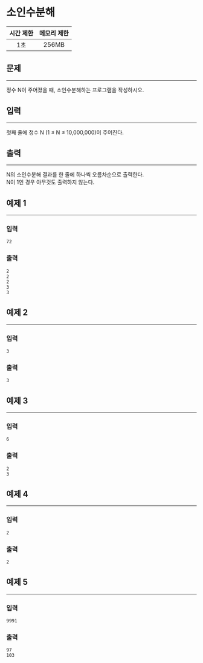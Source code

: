 소인수분해
============================
|시간 제한|메모리 제한|
|:---:|:---:|
|1초|256MB|

## 문제
-------
정수 N이 주어졌을 때, 소인수분해하는 프로그램을 작성하시오.</br>

## 입력
-------
첫째 줄에 정수 N (1 ≤ N ≤ 10,000,000)이 주어진다.</br>

## 출력
-------
N의 소인수분해 결과를 한 줄에 하나씩 오름차순으로 출력한다.</br>
N이 1인 경우 아무것도 출력하지 않는다.</br>

## 예제 1
-------
### 입력
```
72
```
### 출력
```
2
2
2
3
3
```

## 예제 2
-------
### 입력
```
3
```
### 출력
```
3
```

## 예제 3
-------
### 입력
```
6
```
### 출력
```
2
3
```

## 예제 4
-------
### 입력
```
2
```
### 출력
```
2
```

## 예제 5
-------
### 입력
```
9991
```
### 출력
```
97
103
```
